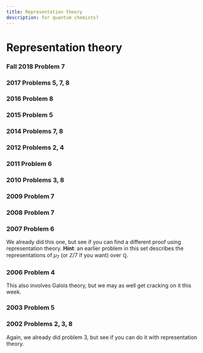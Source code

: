 ```yaml
---
title: Representation theory
description: for quantum chemists?
---
```


Representation theory
=====================

### Fall 2018 Problem 7

### 2017 Problems 5, 7, 8

### 2016 Problem 8

### 2015 Problem 5

### 2014 Problems 7, 8

### 2012 Problems 2, 4


### 2011 Problem 6


### 2010 Problems 3, 8


### 2009 Problem 7


### 2008 Problem 7


### 2007 Problem 6

We already did this one, but see if you can find a different proof using representation theory. **Hint**: an earlier problem in this set describes the representations of $\mu_{7}$ (or $\mathbb{Z}/7$ if you want) over $\mathbb{Q}$.


### 2006 Problem 4

This also involves Galois theory, but we may as well get cracking on it this week. 


### 2003 Problem 5


### 2002 Problems 2, 3, 8

Again, we already did problem 3, but see if you can do it with representation theory.  

